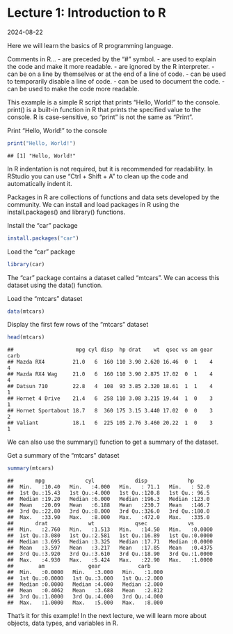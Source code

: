 Lecture 1: Introduction to R
================
2024-08-22

Here we will learn the basics of R programming language.

Comments in R… - are preceded by the “\#” symbol. - are used to explain
the code and make it more readable. - are ignored by the R
interpreter. - can be on a line by themselves or at the end of a line of
code. - can be used to temporarily disable a line of code. - can be used
to document the code. - can be used to make the code more readable.

This example is a simple R script that prints “Hello, World!” to the
console. print() is a built-in function in R that prints the specified
value to the console. R is case-sensitive, so “print” is not the same as
“Print”.

Print “Hello, World!” to the console

``` r
print("Hello, World!")
```

    ## [1] "Hello, World!"

In R indentation is not required, but it is recommended for readability.
In RStudio you can use “Ctrl + Shift + A” to clean up the code and
automatically indent it.

Packages in R are collections of functions and data sets developed by
the community. We can install and load packages in R using the
install.packages() and library() functions.

Install the “car” package

``` r
install.packages("car")
```

Load the “car” package

``` r
library(car)
```

The “car” package contains a dataset called “mtcars”. We can access this
dataset using the data() function.

Load the “mtcars” dataset

``` r
data(mtcars)
```

Display the first few rows of the “mtcars” dataset

``` r
head(mtcars)
```

    ##                    mpg cyl disp  hp drat    wt  qsec vs am gear carb
    ## Mazda RX4         21.0   6  160 110 3.90 2.620 16.46  0  1    4    4
    ## Mazda RX4 Wag     21.0   6  160 110 3.90 2.875 17.02  0  1    4    4
    ## Datsun 710        22.8   4  108  93 3.85 2.320 18.61  1  1    4    1
    ## Hornet 4 Drive    21.4   6  258 110 3.08 3.215 19.44  1  0    3    1
    ## Hornet Sportabout 18.7   8  360 175 3.15 3.440 17.02  0  0    3    2
    ## Valiant           18.1   6  225 105 2.76 3.460 20.22  1  0    3    1

We can also use the summary() function to get a summary of the dataset.

Get a summary of the “mtcars” dataset

``` r
summary(mtcars)
```

    ##       mpg             cyl             disp             hp       
    ##  Min.   :10.40   Min.   :4.000   Min.   : 71.1   Min.   : 52.0  
    ##  1st Qu.:15.43   1st Qu.:4.000   1st Qu.:120.8   1st Qu.: 96.5  
    ##  Median :19.20   Median :6.000   Median :196.3   Median :123.0  
    ##  Mean   :20.09   Mean   :6.188   Mean   :230.7   Mean   :146.7  
    ##  3rd Qu.:22.80   3rd Qu.:8.000   3rd Qu.:326.0   3rd Qu.:180.0  
    ##  Max.   :33.90   Max.   :8.000   Max.   :472.0   Max.   :335.0  
    ##       drat             wt             qsec             vs        
    ##  Min.   :2.760   Min.   :1.513   Min.   :14.50   Min.   :0.0000  
    ##  1st Qu.:3.080   1st Qu.:2.581   1st Qu.:16.89   1st Qu.:0.0000  
    ##  Median :3.695   Median :3.325   Median :17.71   Median :0.0000  
    ##  Mean   :3.597   Mean   :3.217   Mean   :17.85   Mean   :0.4375  
    ##  3rd Qu.:3.920   3rd Qu.:3.610   3rd Qu.:18.90   3rd Qu.:1.0000  
    ##  Max.   :4.930   Max.   :5.424   Max.   :22.90   Max.   :1.0000  
    ##        am              gear            carb      
    ##  Min.   :0.0000   Min.   :3.000   Min.   :1.000  
    ##  1st Qu.:0.0000   1st Qu.:3.000   1st Qu.:2.000  
    ##  Median :0.0000   Median :4.000   Median :2.000  
    ##  Mean   :0.4062   Mean   :3.688   Mean   :2.812  
    ##  3rd Qu.:1.0000   3rd Qu.:4.000   3rd Qu.:4.000  
    ##  Max.   :1.0000   Max.   :5.000   Max.   :8.000

That’s it for this example! In the next lecture, we will learn more
about objects, data types, and variables in R.

